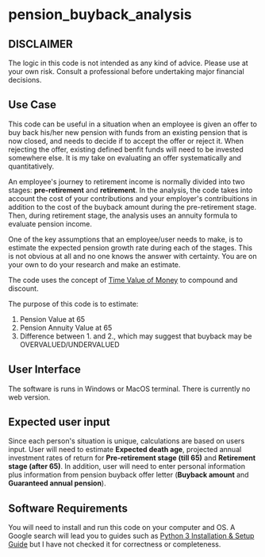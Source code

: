 # pension_buyback_analysis

## DISCLAIMER

The logic in this code is not intended as any kind of advice. Please use at your own risk.
Consult a professional before undertaking major financial decisions.

## Use Case

This code can be useful in a situation when an employee is given an offer to buy back his/her new pension with funds from an existing pension that is now closed, and needs to decide if to accept the offer or reject it. When rejecting the offer, existing defined benfit funds will need to be invested somewhere else. It is my take on evaluating an offer systematically and quantitatively.  

An employee's journey to retirement income is normally divided into two stages: **pre-retirement** and **retirement**. In the analysis, the code takes into account the cost of your contributions and your employer's contribuitions in addition to the cost of the buyback amount during the pre-retirement stage. Then, during retirement stage, the analysis uses an annuity formula to evaluate pension income.

One of the key assumptions that an employee/user needs to make, is to estimate the expected pension growth rate during each of the stages. This is not obvious at all and no one knows the answer with certainty. You are on your own to do your research and make an estimate.

The code uses the concept of [Time Value of Money](https://www.investopedia.com/terms/t/timevalueofmoney.asp) to compound and discount.

The purpose of this code is to estimate:

1. Pension Value at 65
2. Pension Annuity Value at 65
3. Difference between 1. and 2., which may suggest that buyback may be OVERVALUED/UNDERVALUED  

## User Interface

The software is runs in Windows or MacOS terminal. There is currently no web version.

## Expected user input

Since each person's situation is unique, calculations are based on users input. User will need to estimate **Expected death age**, projected annual investment rates of return for **Pre-retirement stage (till 65)** and **Retirement stage (after 65)**. In addition, user will need to enter personal information plus information from pension buyback offer letter (**Buyback amount** and **Guaranteed annual pension**).

## Software Requirements

You will need to install and run this code on your computer and OS. A Google search will lead you to guides such as [Python 3 Installation & Setup Guide](https://realpython.com/installing-python/) but I  have not checked it for correctness or completeness.
